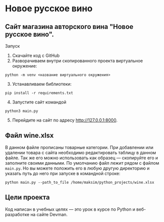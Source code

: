 # Новое русское вино

## Сайт магазина авторского вина "Новое русское вино".
Запуск

1. Скачайте код с GitHub  
2. Разворачиваем внутри скопированного проекта виртуальное окружение:
```
python -m venv <название виртуального окружения>
```

3. Устанавливаем библиотеки:
```
pip install -r requirements.txt
```

4. Запустите сайт командой 
```
python3 main.py
````
5. Перейдите на сайт по адресу http://127.0.0.1:8000.

## Файл wine.xlsx
В данном файле прописаны товарные категории. При добавлении или удалении товара с сайта необходимо редактировать таблицу в данном файле. Так же его можно использовать как образец — скопируйте его и заполните своими данными. По умолчанию файл лежит рядом с файлом `main.py`. Но вы можете положить его в любую другую директорию и указать путь до него при запуске в командной строке:
```
python main.py --path_to_file /home/maksim/python_projects/wine.xlsx
```

## Цели проекта

Код написан в учебных целях — это урок в курсе по Python и веб-разработке на сайте Devman.
